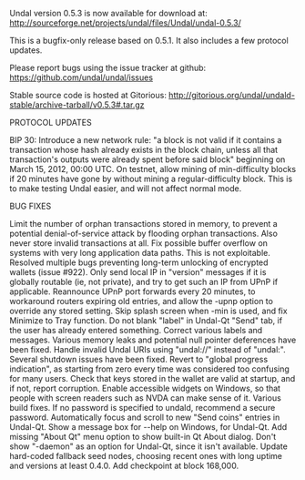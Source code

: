 Undal version 0.5.3 is now available for download at:
http://sourceforge.net/projects/undal/files/Undal/undal-0.5.3/

This is a bugfix-only release based on 0.5.1.
It also includes a few protocol updates.

Please report bugs using the issue tracker at github:
https://github.com/undal/undal/issues

Stable source code is hosted at Gitorious:
http://gitorious.org/undal/undald-stable/archive-tarball/v0.5.3#.tar.gz

PROTOCOL UPDATES

BIP 30: Introduce a new network rule: "a block is not valid if it contains a transaction whose hash already exists in the block chain, unless all that transaction's outputs were already spent before said block" beginning on March 15, 2012, 00:00 UTC.
On testnet, allow mining of min-difficulty blocks if 20 minutes have gone by without mining a regular-difficulty block. This is to make testing Undal easier, and will not affect normal mode.

BUG FIXES

Limit the number of orphan transactions stored in memory, to prevent a potential denial-of-service attack by flooding orphan transactions. Also never store invalid transactions at all.
Fix possible buffer overflow on systems with very long application data paths. This is not exploitable.
Resolved multiple bugs preventing long-term unlocking of encrypted wallets
(issue #922).
Only send local IP in "version" messages if it is globally routable (ie, not private), and try to get such an IP from UPnP if applicable.
Reannounce UPnP port forwards every 20 minutes, to workaround routers expiring old entries, and allow the -upnp option to override any stored setting.
Skip splash screen when -min is used, and fix Minimize to Tray function.
Do not blank "label" in Undal-Qt "Send" tab, if the user has already entered something.
Correct various labels and messages.
Various memory leaks and potential null pointer deferences have been fixed.
Handle invalid Undal URIs using "undal://" instead of "undal:".
Several shutdown issues have been fixed.
Revert to "global progress indication", as starting from zero every time was considered too confusing for many users.
Check that keys stored in the wallet are valid at startup, and if not, report corruption.
Enable accessible widgets on Windows, so that people with screen readers such as NVDA can make sense of it.
Various build fixes.
If no password is specified to undald, recommend a secure password.
Automatically focus and scroll to new "Send coins" entries in Undal-Qt.
Show a message box for --help on Windows, for Undal-Qt.
Add missing "About Qt" menu option to show built-in Qt About dialog.
Don't show "-daemon" as an option for Undal-Qt, since it isn't available.
Update hard-coded fallback seed nodes, choosing recent ones with long uptime and versions at least 0.4.0.
Add checkpoint at block 168,000.
